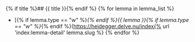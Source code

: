 {% if title %}## {{ title }}{% endif %}
{% for lemma in lemma_list %}
- [{% if lemma.type == "w" %}_{% endif %}{{ lemma }}{% if lemma.type == "w" %}_{% endif %}(https://heidegger.delve.nu/index{% url 'index:lemma-detail' lemma.slug %}
{% endfor %}
